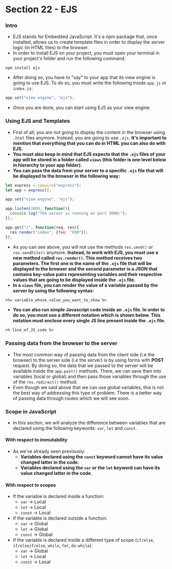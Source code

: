 # Section 22 - EJS

### Intro
* EJS stands for Embedded JavaScript. It's a npm package that, once installed, allows us to create template files in order to display the server logic (in HTML files) to the browser.
* In order to install EJS on your project, you must open your terminal in your project's folder and run the following command:
```
npm install ejs
```
* After doing so, you have to "say" to your app that its view engine is going to use EJS. To do so, you must write the following inside ```app.js``` or ```index.js```:
```javascript
app.set("view engine", "ejs");
```
* Once you are done, you can start using EJS as your view engine.

### Using EJS and Templates
* First of all, you are not going to display the content in the browser using ```.html``` files anymore. Instead, you are going to use ```.ejs```. __It's important to mention that everything that you can do in HTML you can also do with EJS.__
* __You must also keep in mind that EJS expects that the ```.ejs``` files of your app will be stored in a folder called ```views``` (this folder is one level below in hierarchy to your app folder).__
* __You can pass the data from your server to a specific ```.ejs``` file that will be displayed to the browser in the following way:__
```javascript
let express = require("express");
let app = express();

app.set("view engine", "ejs");

app.listen(3000, function(){
  console.log("The server is running on port 3000!");
});

app.get("/", function(req, res){
  res.render("index", {foo: "FOO"});
});
```
* As you can see above, you will not use the methods ```res.send()``` or ```res.sendFile()``` anymore. __Instead, to work with EJS, you must use a new method called ```res.render()```. This method receives two parameters. The first one is the name of the ```.ejs``` file that will be displayed to the browser and the second parameter is a JSON that contains key-value pairs representing variables and their respective values that are going to be displayed inside the ```.ejs``` file.__
* __In a ```views``` file, you can render the value of a variable passed by the server by using the following syntax:__
```HTML
<%= variable_whose_value_you_want_to_show %>
```
* __You can also run simple Javascript code inside an ```.ejs``` file. In order to do so, you must use a different notation which is shown below. This notation must enclose every single JS line present inside the ```.ejs``` file.__
```HTML
<% line_of_JS_code %>
```

### Passing data from the browser to the server
* The most common way of passing data from the client side (i.e the browser) to the server side (i.e the server) is by using forms with __POST__ request. By doing so, the data that we passed to the server will be available inside the ```app.post()``` methods. There, we can save then into variables (local or global) and then pass those variables through the use of the ```res.redirect()``` method.
* Even though we said above that we can use global variables, this is not the best way of addressing this type of problem. There is a better way of passing data through routes which we will see soon.

### Scope in JavaScript
* In this section, we will analyze the difference between variables that are declared using the following keywords: ```var```, ```let``` and ```const```.
#### With respect to immutability
* As we've already seen previously:
  * __Variables declared using the ```const``` keyword cannot have its value changed latter in the code.__
  * __Variables declared using the ```var``` or the ```let``` keyword can have its value changed latter in the code.__
#### With respect to scopes
* If the variable is declared inside a function:
  * ```var``` -> Local
  * ```let``` -> Local
  * ```const``` -> Local
* If the variable is declared outside a function:
  * ```var``` -> Global
  * ```let``` -> Global
  * ```const``` -> Global
* If the variable is declared inside a different type of scope (```if/else```, ```if/elseif/else```, ```while```, ```for```, ```do-while```):
  * ```var``` -> Global
  * ```let``` -> Local
  * ```const``` -> Local
